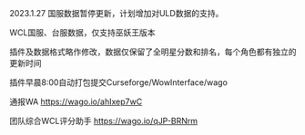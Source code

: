 2023.1.27 国服数据暂停更新，计划增加对ULD数据的支持。

WCL国服、台服数据，仅支持巫妖王版本

插件及数据格式略作修改，数据仅保留了全明星分数和排名，每个角色都有独立的更新时间


插件早晨8:00自动打包提交Curseforge/WowInterface/wago

通报WA  https://wago.io/ahIxep7wC

团队综合WCL评分助手 https://wago.io/qJP-BRNrm
